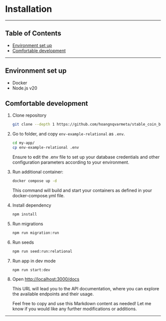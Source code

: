 # Installation
---

## Table of Contents <!-- omit in toc -->

- [Environment set up](#environment-set-up)
- [Comfortable development](#comfortable-development)

---

## Environment set up

- Docker
- Node.js v20


## Comfortable development

1. Clone repository

   ```bash
   git clone --depth 1 https://github.com/hoangnqvarmeta/stable_coin_be.git my-app
   ```

1. Go to folder, and copy `env-example-relational` as `.env`.

   ```bash
   cd my-app/
   cp env-example-relational .env
   ```

    Ensure to edit the .env file to set up your database credentials and other configuration parameters according to your environment.

1. Run additional container:

   ```bash
   docker compose up -d
   ```

    This command will build and start your containers as defined in your docker-compose.yml file.

1. Install dependency

   ```bash
   npm install
   ```

1. Run migrations

   ```bash
   npm run migration:run
   ```

1. Run seeds

   ```bash
   npm run seed:run:relational
   ```

1. Run app in dev mode

   ```bash
   npm run start:dev
   ```

1. Open <http://localhost:3000/docs>

    This URL will lead you to the API documentation, where you can explore the available endpoints and their usage.

    Feel free to copy and use this Markdown content as needed! Let me know if you would like any further modifications or additions.

---
